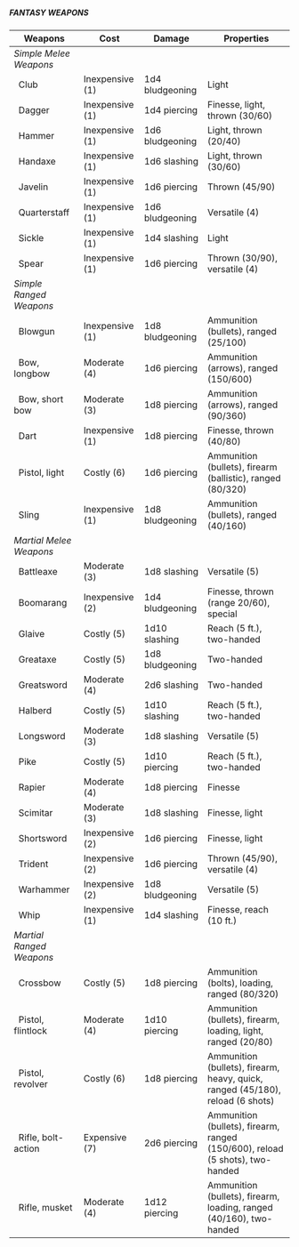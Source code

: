 ##### **FANTASY WEAPONS**

| Weapons                        | Cost            | Damage        | Properties                                                                       |
|--------------------------------|-----------------|---------------|----------------------------------------------------------------------------------|
| _Simple Melee Weapons_                                                                                                                              |
| &nbsp;&nbsp;Club               | Inexpensive (1) | 1d4 bludgeoning | Light                                                                          |
| &nbsp;&nbsp;Dagger             | Inexpensive (1) | 1d4 piercing    | Finesse, light, thrown (30/60)                                                 |
| &nbsp;&nbsp;Hammer             | Inexpensive (1) | 1d6 bludgeoning | Light, thrown (20/40)                                                          |
| &nbsp;&nbsp;Handaxe            | Inexpensive (1) | 1d6 slashing    | Light, thrown (30/60)                                                          |
| &nbsp;&nbsp;Javelin            | Inexpensive (1) | 1d6 piercing    | Thrown (45/90)                                                                 |
| &nbsp;&nbsp;Quarterstaff       | Inexpensive (1) | 1d6 bludgeoning | Versatile (4)                                                                  |
| &nbsp;&nbsp;Sickle             | Inexpensive (1) | 1d4 slashing    | Light                                                                          |
| &nbsp;&nbsp;Spear              | Inexpensive (1) | 1d6 piercing    | Thrown (30/90), versatile (4)                                                  |
| _Simple Ranged Weapons_                                                                                                                             |
| &nbsp;&nbsp;Blowgun            | Inexpensive (1) | 1d8 bludgeoning | Ammunition (bullets), ranged (25/100)                                          |
| &nbsp;&nbsp;Bow, longbow       | Moderate (4)    | 1d6 piercing    | Ammunition (arrows), ranged (150/600)                                          |
| &nbsp;&nbsp;Bow, short bow     | Moderate (3)    | 1d8 piercing    | Ammunition (arrows), ranged (90/360)                                           |
| &nbsp;&nbsp;Dart               | Inexpensive (1) | 1d8 piercing    | Finesse, thrown (40/80)                                                        |
| &nbsp;&nbsp;Pistol, light      | Costly (6)      | 1d6 piercing    | Ammunition (bullets), firearm (ballistic), ranged (80/320)                     |
| &nbsp;&nbsp;Sling              | Inexpensive (1) | 1d8 bludgeoning | Ammunition (bullets), ranged (40/160)                                          |
| _Martial Melee Weapons_                                                                                                                             |
| &nbsp;&nbsp;Battleaxe          | Moderate (3)    | 1d8 slashing    | Versatile (5)                                                                  |
| &nbsp;&nbsp;Boomarang          | Inexpensive (2) | 1d4 bludgeoning | Finesse, thrown (range 20/60), special                                         |
| &nbsp;&nbsp;Glaive             | Costly (5)      | 1d10 slashing   | Reach (5 ft.), two-handed                                                      |
| &nbsp;&nbsp;Greataxe           | Costly (5)      | 1d8 bludgeoning | Two-handed                                                                     |
| &nbsp;&nbsp;Greatsword         | Moderate (4)    | 2d6 slashing    | Two-handed                                                                     |
| &nbsp;&nbsp;Halberd            | Costly (5)      | 1d10 slashing   | Reach (5 ft.), two-handed                                                      |
| &nbsp;&nbsp;Longsword          | Moderate (3)    | 1d8 slashing    | Versatile (5)                                                                  |
| &nbsp;&nbsp;Pike               | Costly (5)      | 1d10 piercing   | Reach (5 ft.), two-handed                                                      |
| &nbsp;&nbsp;Rapier             | Moderate (4)    | 1d8 piercing    | Finesse                                                                        |
| &nbsp;&nbsp;Scimitar           | Moderate (3)    | 1d8 slashing    | Finesse, light                                                                 |
| &nbsp;&nbsp;Shortsword         | Inexpensive (2) | 1d6 piercing    | Finesse, light                                                                 |
| &nbsp;&nbsp;Trident            | Inexpensive (2) | 1d6 piercing    | Thrown (45/90), versatile (4)                                                  |
| &nbsp;&nbsp;Warhammer          | Inexpensive (2) | 1d8 bludgeoning | Versatile (5)                                                                  |
| &nbsp;&nbsp;Whip               | Inexpensive (1) | 1d4 slashing    | Finesse, reach (10 ft.)                                                        |
| _Martial Ranged Weapons_                                                                                                                            |
| &nbsp;&nbsp;Crossbow           | Costly (5)      | 1d8 piercing    | Ammunition (bolts), loading, ranged (80/320)                                   |
| &nbsp;&nbsp;Pistol, flintlock  | Moderate (4)    | 1d10 piercing   | Ammunition (bullets), firearm, loading, light, ranged (20/80)                  |
| &nbsp;&nbsp;Pistol, revolver   | Costly (6)      | 1d8 piercing    | Ammunition (bullets), firearm, heavy, quick, ranged (45/180), reload (6 shots) |
| &nbsp;&nbsp;Rifle, bolt-action | Expensive (7)   | 2d6 piercing    | Ammunition (bullets), firearm, ranged (150/600), reload (5 shots), two-handed  |
| &nbsp;&nbsp;Rifle, musket      | Moderate (4)    | 1d12 piercing   | Ammunition (bullets), firearm, loading, ranged (40/160), two-handed            |